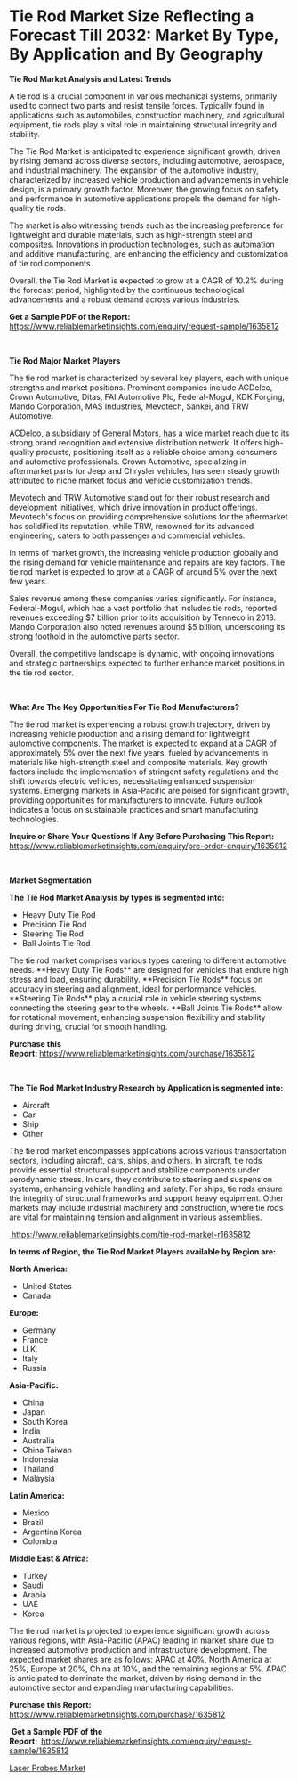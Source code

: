<p><h1>Tie Rod Market Size Reflecting a Forecast Till 2032: Market By Type, By Application and By Geography</h1></p><p><strong>Tie Rod Market Analysis and Latest Trends</strong></p>
<p><p>A tie rod is a crucial component in various mechanical systems, primarily used to connect two parts and resist tensile forces. Typically found in applications such as automobiles, construction machinery, and agricultural equipment, tie rods play a vital role in maintaining structural integrity and stability. </p><p>The Tie Rod Market is anticipated to experience significant growth, driven by rising demand across diverse sectors, including automotive, aerospace, and industrial machinery. The expansion of the automotive industry, characterized by increased vehicle production and advancements in vehicle design, is a primary growth factor. Moreover, the growing focus on safety and performance in automotive applications propels the demand for high-quality tie rods.</p><p>The market is also witnessing trends such as the increasing preference for lightweight and durable materials, such as high-strength steel and composites. Innovations in production technologies, such as automation and additive manufacturing, are enhancing the efficiency and customization of tie rod components. </p><p>Overall, the Tie Rod Market is expected to grow at a CAGR of 10.2% during the forecast period, highlighted by the continuous technological advancements and a robust demand across various industries.</p></p>
<p><strong>Get a Sample PDF of the Report:&nbsp;</strong> <a href="https://www.reliablemarketinsights.com/enquiry/request-sample/1635812?utm_campaign=2137&utm_medium=2&utm_source=Github&utm_content=ia&utm_term=16022025&utm_id=tie-rod">https://www.reliablemarketinsights.com/enquiry/request-sample/1635812</a></p>
<p>&nbsp;</p>
<p><strong>Tie Rod Major Market Players</strong></p>
<p><p>The tie rod market is characterized by several key players, each with unique strengths and market positions. Prominent companies include ACDelco, Crown Automotive, Ditas, FAI Automotive Plc, Federal-Mogul, KDK Forging, Mando Corporation, MAS Industries, Mevotech, Sankei, and TRW Automotive. </p><p>ACDelco, a subsidiary of General Motors, has a wide market reach due to its strong brand recognition and extensive distribution network. It offers high-quality products, positioning itself as a reliable choice among consumers and automotive professionals. Crown Automotive, specializing in aftermarket parts for Jeep and Chrysler vehicles, has seen steady growth attributed to niche market focus and vehicle customization trends.</p><p>Mevotech and TRW Automotive stand out for their robust research and development initiatives, which drive innovation in product offerings. Mevotech's focus on providing comprehensive solutions for the aftermarket has solidified its reputation, while TRW, renowned for its advanced engineering, caters to both passenger and commercial vehicles.</p><p>In terms of market growth, the increasing vehicle production globally and the rising demand for vehicle maintenance and repairs are key factors. The tie rod market is expected to grow at a CAGR of around 5% over the next few years. </p><p>Sales revenue among these companies varies significantly. For instance, Federal-Mogul, which has a vast portfolio that includes tie rods, reported revenues exceeding $7 billion prior to its acquisition by Tenneco in 2018. Mando Corporation also noted revenues around $5 billion, underscoring its strong foothold in the automotive parts sector.</p><p>Overall, the competitive landscape is dynamic, with ongoing innovations and strategic partnerships expected to further enhance market positions in the tie rod sector.</p></p>
<p>&nbsp;</p>
<p><strong>What Are The Key Opportunities For Tie Rod Manufacturers?</strong></p>
<p><p>The tie rod market is experiencing a robust growth trajectory, driven by increasing vehicle production and a rising demand for lightweight automotive components. The market is expected to expand at a CAGR of approximately 5% over the next five years, fueled by advancements in materials like high-strength steel and composite materials. Key growth factors include the implementation of stringent safety regulations and the shift towards electric vehicles, necessitating enhanced suspension systems. Emerging markets in Asia-Pacific are poised for significant growth, providing opportunities for manufacturers to innovate. Future outlook indicates a focus on sustainable practices and smart manufacturing technologies.</p></p>
<p><strong>Inquire or Share Your Questions If Any Before Purchasing This Report:</strong> <a href="https://www.reliablemarketinsights.com/enquiry/pre-order-enquiry/1635812?utm_campaign=2137&utm_medium=2&utm_source=Github&utm_content=ia&utm_term=16022025&utm_id=tie-rod">https://www.reliablemarketinsights.com/enquiry/pre-order-enquiry/1635812</a></p>
<p>&nbsp;</p>
<p><strong>Market Segmentation</strong></p>
<p><strong>The Tie Rod Market Analysis by types is segmented into:</strong></p>
<p><ul><li>Heavy Duty Tie Rod</li><li>Precision Tie Rod</li><li>Steering Tie Rod</li><li>Ball Joints Tie Rod</li></ul></p>
<p><p>The tie rod market comprises various types catering to different automotive needs. **Heavy Duty Tie Rods** are designed for vehicles that endure high stress and load, ensuring durability. **Precision Tie Rods** focus on accuracy in steering and alignment, ideal for performance vehicles. **Steering Tie Rods** play a crucial role in vehicle steering systems, connecting the steering gear to the wheels. **Ball Joints Tie Rods** allow for rotational movement, enhancing suspension flexibility and stability during driving, crucial for smooth handling.</p></p>
<p><strong>Purchase this Report:&nbsp;</strong><a href="https://www.reliablemarketinsights.com/purchase/1635812?utm_campaign=2137&utm_medium=2&utm_source=Github&utm_content=ia&utm_term=16022025&utm_id=tie-rod">https://www.reliablemarketinsights.com/purchase/1635812</a></p>
<p>&nbsp;</p>
<p><strong>The Tie Rod Market Industry Research by Application is segmented into:</strong></p>
<p><ul><li>Aircraft</li><li>Car</li><li>Ship</li><li>Other</li></ul></p>
<p><p>The tie rod market encompasses applications across various transportation sectors, including aircraft, cars, ships, and others. In aircraft, tie rods provide essential structural support and stabilize components under aerodynamic stress. In cars, they contribute to steering and suspension systems, enhancing vehicle handling and safety. For ships, tie rods ensure the integrity of structural frameworks and support heavy equipment. Other markets may include industrial machinery and construction, where tie rods are vital for maintaining tension and alignment in various assemblies.</p></p>
<p><a href="https://www.reliablemarketinsights.com/tie-rod-market-r1635812?utm_campaign=2137&utm_medium=2&utm_source=Github&utm_content=ia&utm_term=16022025&utm_id=tie-rod">&nbsp;https://www.reliablemarketinsights.com/tie-rod-market-r1635812</a></p>
<p><strong>In terms of Region, the Tie Rod Market Players available by Region are:</strong></p>
<p>
    <p> <strong> North America: </strong>
        <ul>
            <li>United States</li>
            <li>Canada</li>
        </ul>
        </p> 
    <p> <strong> Europe: </strong>
        <ul>
            <li>Germany</li>
            <li>France</li>
            <li>U.K.</li>
            <li>Italy</li>
            <li>Russia</li>
        </ul>
        </p> 
    <p> <strong> Asia-Pacific: </strong>
        <ul>
            <li>China</li>
            <li>Japan</li>
            <li>South Korea</li>
            <li>India</li>
            <li>Australia</li>
            <li>China Taiwan</li>
            <li>Indonesia</li>
            <li>Thailand</li>
            <li>Malaysia</li>
        </ul>
        </p> 
    <p> <strong> Latin America: </strong>
        <ul>
            <li>Mexico</li>
            <li>Brazil</li>
            <li>Argentina Korea</li>
            <li>Colombia</li>
        </ul>
        </p> 
    <p> <strong> Middle East & Africa: </strong>
        <ul>
            <li>Turkey</li>
            <li>Saudi</li>
            <li>Arabia</li>
            <li>UAE</li>
            <li>Korea</li>
        </ul>
    </p>
    </p>
<p><p>The tie rod market is projected to experience significant growth across various regions, with Asia-Pacific (APAC) leading in market share due to increased automotive production and infrastructure development. The expected market shares are as follows: APAC at 40%, North America at 25%, Europe at 20%, China at 10%, and the remaining regions at 5%. APAC is anticipated to dominate the market, driven by rising demand in the automotive sector and expanding manufacturing capabilities.</p></p>
<p><strong>Purchase this Report: </strong><a href="https://www.reliablemarketinsights.com/purchase/1635812?utm_campaign=2137&utm_medium=2&utm_source=Github&utm_content=ia&utm_term=16022025&utm_id=tie-rod">https://www.reliablemarketinsights.com/purchase/1635812</a></p>
<p>&nbsp;<strong>Get a Sample PDF of the Report:&nbsp;&nbsp;</strong><a href="https://www.reliablemarketinsights.com/enquiry/request-sample/1635812?utm_campaign=2137&utm_medium=2&utm_source=Github&utm_content=ia&utm_term=16022025&utm_id=tie-rod">https://www.reliablemarketinsights.com/enquiry/request-sample/1635812</a></p>
<p><strong></strong></p>
<p><p><a href="https://github.com/SanjidaKhan901/Market-Research-Report-List-1/blob/main/laser-probes-market.md?utm_campaign=2137&utm_medium=2&utm_source=Github&utm_content=ia&utm_term=16022025&utm_id=tie-rod">Laser Probes Market</a></p></p>
